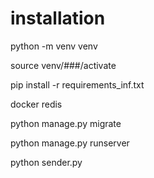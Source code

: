 # installation


python -m venv venv

source venv/###/activate

pip install -r requirements_inf.txt

docker redis

python manage.py migrate

python manage.py runserver

python sender.py
